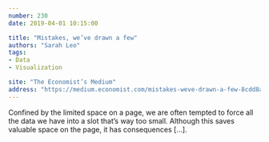 ```yaml
---
number: 230
date: 2019-04-01 10:15:00

title: "Mistakes, we’ve drawn a few"
authors: "Sarah Leo"
tags:
- Data
- Visualization

site: "The Economist’s Medium"
address: "https://medium.economist.com/mistakes-weve-drawn-a-few-8cdd8a42d368"
---
```


Confined by the limited space on a page, we are often tempted to force all the data we have into a slot that’s way too small. Although this saves valuable space on the page, it has consequences […].
